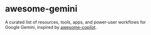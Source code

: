 # awesome-gemini
A curated list of resources, tools, apps, and power-user workflows for Google Gemini, inspired by [awesome-copilot](https://github.com/github/awesome-copilot). 
